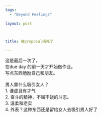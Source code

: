 ```yaml
--- 
tags: 
  - "Beyond Feelings"

layout: post



title: 被proposal搞死了

---
```

<div id="msgcns!5F971C000415D85F!299" class="bvMsg">
<div>这是最后一次了，</div>
<div>在due day 的前一天才开始做作业。</div>
<div>写点东西勉励自己和朋友。</div>
<div> </div>
<div>
<div>男人靠什么吸引女人？</div>
<div>1. 谦虚且有才气</div>
<div>2. 奋斗的精神，不屈不饶的斗志。</div>
<div>3. 温柔和老实</div>
<div>4. 外表？这种东西还是留给女人去吸引男人好了</div>
</div>
</div>

